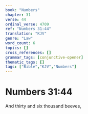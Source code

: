 ```yaml
---
book: "Numbers"
chapter: 31
verse: 44
ordinal_verse: 4709
ref: "Numbers 31:44"
translation: "KJV"
genre: "Law"
word_count: 6
topics: []
cross_references: []
grammar_tags: [conjunctive-opener]
thematic_tags: []
tags: ["Bible","KJV","Numbers"]
---
```


# Numbers 31:44

And thirty and six thousand beeves,
